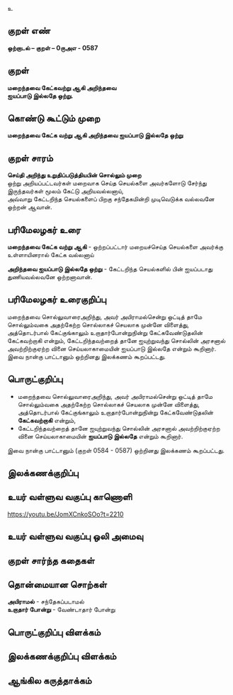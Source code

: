 உ

## குறள் எண் 

**ஒற்றாடல் – குறள் – 0ருஅஎ - 0587**  

## குறள் 

**மறைந்தவை கேட்கவற்று ஆகி அறிந்தவை  
ஐயப்பாடு இல்லதே ஒற்று.**     

## கொண்டு கூட்டும் முறை

**மறைந்தவை கேட்க வற்று ஆகி அறிந்தவை ஐயப்பாடு இல்லதே ஒற்று**

## குறள் சாரம் 

**செய்தி அறிந்து உறுதிப்படுத்தியபின் சொல்லும் முறை**  
ஒற்று அறியப்பட்டவர்கள் மறைவாக செய்த செயல்களை அவர்களோடு சேர்ந்து இருந்தவர்கள் மூலம் கேட்டு அறியவல்லனாய்,  
அவ்வாறு கேட்டறிந்த செயல்களைப் பிறகு சந்தேகமின்றி முடிவெடுக்க வல்லவனே ஒற்றன் ஆவான்.  

## பரிமேலழகர் உரை

**மறைந்தவை கேட்க வற்று ஆகி** - ஒற்றப்பட்டார் மறையச்செய்த செயல்களை அவர்க்கு உள்ளாயினரால் கேட்க வல்லனாய்  

**அறிந்தவை ஐயப்பாடு இல்லதே ஒற்று** - கேட்டறிந்த செயல்களில் பின் ஐயப்படாது துணியவல்லவனே ஒற்றனாவான்.  

## பரிமேலழகர் உரைகுறிப்பு   

மறைந்தவை சொல்லுவாரைஅறிந்து, அவர் அயிராமல்சென்று ஒட்டித் தாமே சொல்லும்வகை அதற்கேற்ற சொல்லாகச் செயலாக முன்னே விளைத்து, அத்தொடர்பால் கேட்குங்காலும் உறாதார்போன்றுநின்று கேட்கவேண்டுதலின் கேட்கவற்றாகி என்றும், கேட்டறிந்தவற்றைத் தானே ஐயுற்றுவந்து சொல்லின் அரசனால் அவற்றிற்குஏற்ற வினை செய்யலாகாமையின் ஐயப்பாடு இல்லதே என்றும் கூறினார்.  
இவை நான்கு பாட்டானும் ஒற்றினது இலக்கணம் கூறப்பட்டது.   

## பொருட்குறிப்பு 

* மறைந்தவை சொல்லுவாரைஅறிந்து, அவர் அயிராமல்சென்று ஒட்டித் தாமே சொல்லும்வகை அதற்கேற்ற சொல்லாகச் செயலாக முன்னே விளைத்து, அத்தொடர்பால் கேட்குங்காலும் உறாதார்போன்றுநின்று கேட்கவேண்டுதலின் **கேட்கவற்றாகி** என்றும்,  
* கேட்டறிந்தவற்றைத் தானே ஐயுற்றுவந்து சொல்லின் அரசனால் அவற்றிற்குஏற்ற வினை செய்யலாகாமையின் **ஐயப்பாடு இல்லதே** என்றும் கூறினார்.    

இவை நான்கு பாட்டானும் (குறள் 0584 - 0587) ஒற்றினது இலக்கணம் கூறப்பட்டது.  

## இலக்கணக்குறிப்பு  


## உயர் வள்ளுவ வகுப்பு காணொளி

https://youtu.be/JomXCnkoSOo?t=2210 

## உயர் வள்ளுவ வகுப்பு ஒலி அமைவு 

 
## குறள் சார்ந்த கதைகள் 


## தொன்மையான சொற்கள்

**அயிராமல்** - சந்தேகப்படாமல்   
**உறாதார் போன்று** - வேண்டாதார் போன்று   

## பொருட்குறிப்பு விளக்கம்


## இலக்கணக்குறிப்பு விளக்கம்


## ஆங்கில கருத்தாக்கம் 


